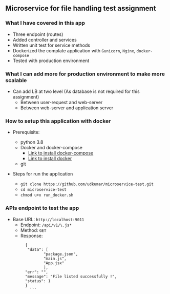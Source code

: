 ## Microservice for file handling test assignment

### What I have covered in this app

* Three endpoint (routes)
* Added controller and services
* Written unit test for service methods
* Dockerized the complate application with `Gunicorn`, `Nginx`, `docker-compose`
* Tested with production environment

### What I can add more for production environment to make more scalable

* Can add LB at two level (As database is not required for this assignment)
   * Between user-request  and web-server
   * Between web-server and application server

### How to setup this application with docker

* Prerequisite:
  * python 3.8
  * Docker and docker-compose 
    * [Link to install docker-compose](https://www.digitalocean.com/community/tutorials/how-to-install-and-use-docker-compose-on-ubuntu-20-04)
    * [Link to install docker](https://www.digitalocean.com/community/tutorials/how-to-install-and-use-docker-on-ubuntu-20-04)
  * git

* Steps for run the application
  * `git clone https://github.com/udkumar/microservice-test.git`
  * `cd microservice-test`
  * `chmod u+x run_docker.sh`

### APIs endpoint to test the app

* Base URL: `http://localhost:9011`
  * Endpoint: `/api/v1/\.js*`
  * Method: `GET`
  * Response:
    ```code
      {
       "data": [
              "package.json",
              "main.js",
              "App.jsx"
              ],
      "err": "",
      "message": "File listed successfully !",
      "status": 1
      }
        ```
